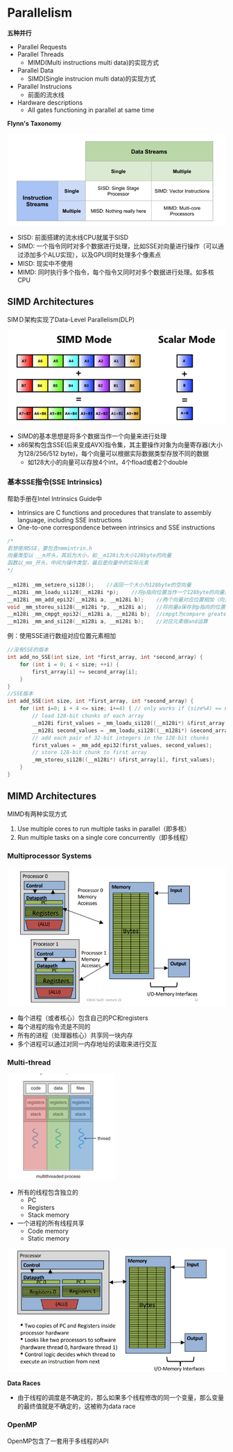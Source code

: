 # Parallelism

**五种并行**<br>
- Parallel Requests
- Parallel Threads
  - MIMD(Multi instructions multi data)的实现方式
- Parallel Data
  - SIMD(Single instrucion multi data)的实现方式
- Parallel Instrucions
  - 前面的流水线
- Hardware descriptions
  - All gates functioning in parallel at same time

**Flynn's Taxonomy**<br>

<img src=img2\1.png>

- SISD: 前面搭建的流水线CPU就属于SISD
- SIMD: 一个指令同时对多个数据进行处理，比如SSE对向量进行操作（可以通过添加多个ALU实现），以及GPU同时处理多个像素点
- MISD: 现实中不使用
- MIMD: 同时执行多个指令，每个指令又同时对多个数据进行处理。如多核CPU

## SIMD Architectures

SIMＤ架构实现了Data-Level Parallelism(DLP)

<img src=img2\2.png>

- SIMD的基本思想是将多个数据当作一个向量来进行处理
- x86架构包含SSE(后来变成AVX)指令集，其主要操作对象为向量寄存器(大小为128/256/512 byte)，每个向量可以根据实际数据类型存放不同的数据
  - 如128大小的向量可以存放4个int，4个fload或者2个double

### 基本SSE指令(SSE Intrinsics)

帮助手册在Intel Intrinsics Guide中

- Intrinsics are C functions and procedures that translate to assembly language, including SSE instructions
- One-to-one correspondence between intrinsics and SSE instructions

```C
/*
若想使用SSE，要包含nmmintrin.h
向量类型以 __m开头，其后为大小，如__m128i为大小128byte的向量
函数以_mm_开头，中间为操作类型，最后是向量中的实际元素
*/

__m128i _mm_setzero_si128();    //返回一个大小为128byte的空向量
__m128i _mm_loadu_si128(__m128i *p);    //将p指向位置当作一个128byte的向量返回
__m128i _mm_add_epi32(__m128i a, __m128i b);    //两个向量对应位置相加（向量元素为epi32), epi32 为Extended Packed Integer,即32位int
void _mm_storeu_si128(__m128i *p, __m128i a);   //将向量a保存到p指向的位置
__m128i _mm_cmpgt_epi32(__m128i a, __m128i b);  //cmpgt为compare greater than, ret_i = a_i > b_i ? 0xffffffff: 0x0，即创建蒙版
__m128i _mm_and_si128(__m128i a, __m128i b);    //对应元素做and运算
```

例：使用SSE进行数组对应位置元素相加
```C
//没有SSE的版本
int add_no_SSE(int size, int *first_array, int *second_array) {
    for (int i = 0; i < size; ++i) {
        first_array[i] += second_array[i];
    }
}
//SSE版本
int add_SSE(int size, int *first_array, int *second_array) {
    for (int i=0; i + 4 <= size; i+=4) { // only works if (size%4) == 0
        // load 128-bit chunks of each array
        __m128i first_values = _mm_loadu_si128((__m128i*) &first_array[i]);
        __m128i second_values = _mm_loadu_si128((__m128i*) &second_array[i]);
        // add each pair of 32-bit integers in the 128-bit chunks
        first_values = _mm_add_epi32(first_values, second_values);
        // store 128-bit chunk to first array
        _mm_storeu_si128((__m128i*) &first_array[i], first_values);
    }
}
```

## MIMD Architectures
MIMD有两种实现方式
1. Use multiple cores to run multiple tasks in parallel（即多核）
2. Run multiple tasks on a single core concurrently（即多线程）

### Multiprocessor Systems

<img src=img2\3.png>

- 每个进程（或者核心）包含自己的PC和registers
- 每个进程的指令流是不同的
- 所有的进程（处理器核心）共享同一块内存
- 多个进程可以通过对同一内存地址的读取来进行交互

### Multi-thread

<img src=img2\4.png>

- 所有的线程包含独立的
  - PC
  - Registers
  - Stack memory
- 一个进程的所有线程共享
  - Code memory
  - Static memory

<img src=img2\5.png>

**Data Races**<br>
- 由于线程的调度是不确定的，那么如果多个线程修改的同一个变量，那么变量的最终值就是不确定的，这被称为data race

### OpenMP
OpenMP包含了一套用于多线程的API


